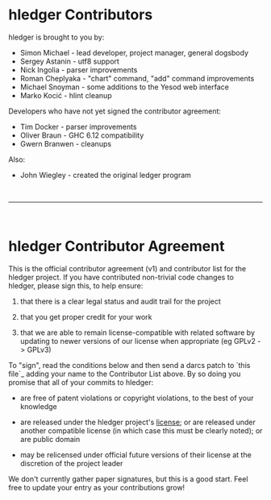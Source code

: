 # hledger Contributors

hledger is brought to you by:

-   Simon Michael - lead developer, project manager, general dogsbody
-   Sergey Astanin - utf8 support
-   Nick Ingolia - parser improvements
-   Roman Cheplyaka - "chart" command, "add" command improvements
-   Michael Snoyman - some additions to the Yesod web interface
-   Marko Kocić - hlint cleanup

Developers who have not yet signed the contributor agreement:

-   Tim Docker - parser improvements
-   Oliver Braun - GHC 6.12 compatibility
-   Gwern Branwen - cleanups

Also:

-   John Wiegley - created the original ledger program

<br>

* * * * *

<br>

# hledger Contributor Agreement

This is the official contributor agreement (v1) and contributor list for
the hledger project. If you have contributed non-trivial code changes to
hledger, please sign this, to help ensure:

1.  that there is a clear legal status and audit trail for the project

2.  that you get proper credit for your work

3.  that we are able to remain license-compatible with related software
    by updating to newer versions of our license when appropriate (eg
    GPLv2 -\> GPLv3)

To "sign", read the conditions below and then send a darcs patch to
\`this file\`\_ adding your name to the Contributor List above. By so
doing you promise that all of your commits to hledger:

-   are free of patent violations or copyright violations, to the best
    of your knowledge

-   are released under the hledger project's
    [license](http://joyful.com/repos/hledger/LICENSE); or are released
    under another compatible license (in which case this must be clearly
    noted); or are public domain

-   may be relicensed under official future versions of their license at
    the discretion of the project leader

We don't currently gather paper signatures, but this is a good start.
Feel free to update your entry as your contributions grow!
